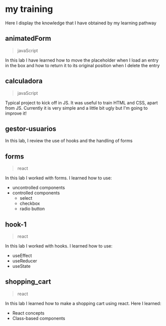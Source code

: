 # my training
Here I display the knowledge that I have obtained by my learning pathway

## animatedForm
>javaScript

In this lab I have learned how to move the placeholder when I load an entry in the box and how to return it to its original position when I delete the entry 

## calculadora
>javaScript

Typical project to kick off in JS. It was useful to train HTML and CSS, apart from JS.
Currently it is very simple and a little bit ugly but I'm going to improve it!  

## gestor-usuarios

In this lab, I review the use of hooks and the handling of forms

## forms
> react

In this lab I worked with forms. I learned how to use:

- uncontrolled components
- controlled components
    - select
    - checkbox
    - radio button



## hook-1
>react

In this lab I worked with hooks. I learned how to use:

- useEffect
- useReducer
- useState

## shopping_cart
> react

In this lab I learned how to make a shopping cart using react. Here I learned:

- React concepts 
- Class-based components 